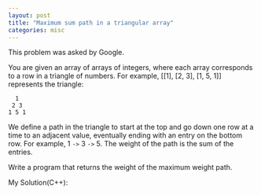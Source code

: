 ```yaml
---
layout: post
title: "Maximum sum path in a triangular array"
categories: misc
---
```


This problem was asked by Google.

You are given an array of arrays of integers, where each array corresponds to a row in a triangle of numbers. For example, [[1], [2, 3], [1, 5, 1]] represents the triangle:
```
  1
 2 3
1 5 1
```
We define a path in the triangle to start at the top and go down one row at a time to an adjacent value, eventually ending with an entry on the bottom row. For example, 1 `->` 3 `->` 5. The weight of the path is the sum of the entries.

Write a program that returns the weight of the maximum weight path.


My Solution(C++):
```
```
